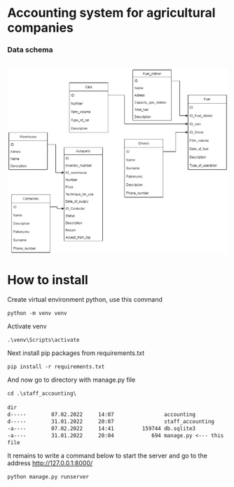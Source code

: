 # Accounting system for agricultural companies
### Data schema
&ensp;
![](/images/product_accounting0.0.1.png "Диаграма классов")

# How to install

Create virtual environment python, use this command

```
python -m venv venv
```
Activate venv
```
.\venv\Scripts\activate
```
Next install pip packages from requirements.txt
```
pip install -r requirements.txt
```
And now go to directory with manage.py file
```
cd .\staff_accounting\

dir
d-----        07.02.2022     14:07                accounting
d-----        31.01.2022     20:07                staff_accounting
-a----        07.02.2022     14:41         159744 db.sqlite3
-a----        31.01.2022     20:04            694 manage.py <--- this file
```
It remains to write a command below to start the server and go to the address http://127.0.0.1:8000/
```
python manage.py runserver
```
